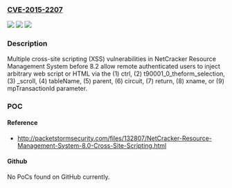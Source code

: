 ### [CVE-2015-2207](https://cve.mitre.org/cgi-bin/cvename.cgi?name=CVE-2015-2207)
![](https://img.shields.io/static/v1?label=Product&message=n%2Fa&color=blue)
![](https://img.shields.io/static/v1?label=Version&message=n%2Fa&color=blue)
![](https://img.shields.io/static/v1?label=Vulnerability&message=n%2Fa&color=brighgreen)

### Description

Multiple cross-site scripting (XSS) vulnerabilities in NetCracker Resource Management System before 8.2 allow remote authenticated users to inject arbitrary web script or HTML via the (1) ctrl, (2) t90001_0_theform_selection, (3) _scroll, (4) tableName, (5) parent, (6) circuit, (7) return, (8) xname, or (9) mpTransactionId parameter.

### POC

#### Reference
- http://packetstormsecurity.com/files/132807/NetCracker-Resource-Management-System-8.0-Cross-Site-Scripting.html

#### Github
No PoCs found on GitHub currently.

